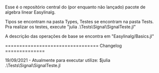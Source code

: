 Esse é o repositório central do (por enquanto não lançado) pacote de algebra linear Easylinalg.

Tipos se encontram na pasta Types,
Testes se encontram na pasta Tests. Pra realizar os testes, execute "julia .\Tests\Signal\SignalTeste.jl"

A descrição das operações de base se encontra em "Easylinalg/Basics.jl"

================================= Changelog ==============


19/09/2021 - Atualmente para executar utilize: $julia .\Tests\Signal\SignalTeste.jl
